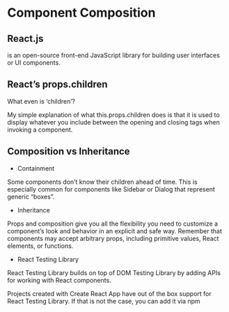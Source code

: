 # Component Composition

## React.js

is an open-source front-end JavaScript library for building user interfaces or UI components.

## React’s props.children

What even is ‘children’?

My simple explanation of what this.props.children does is that it is used to display whatever you include between the opening and closing tags when invoking a component.

## Composition vs Inheritance

- Containment

Some components don’t know their children ahead of time. This is especially common for components like Sidebar or Dialog that represent generic “boxes”.

- Inheritance

Props and composition give you all the flexibility you need to customize a component’s look and behavior in an explicit and safe way. Remember that components may accept arbitrary props, including primitive values, React elements, or functions.

- React Testing Library

React Testing Library builds on top of DOM Testing Library by adding APIs for working with React components.

Projects created with Create React App have out of the box support for React Testing Library. If that is not the case, you can add it via npm 
